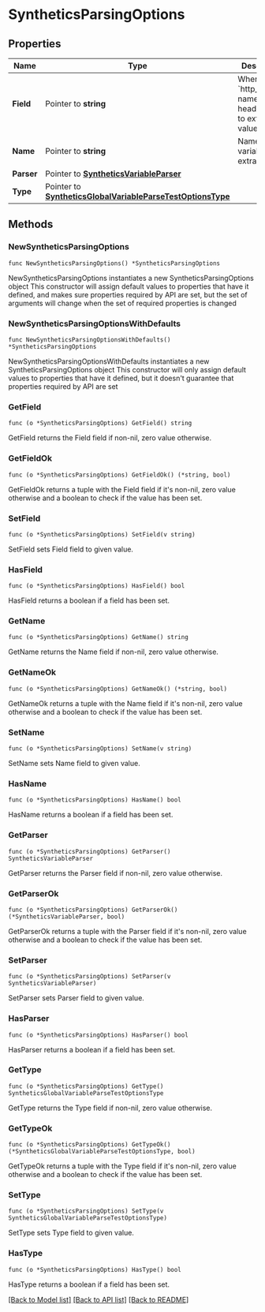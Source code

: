 # SyntheticsParsingOptions

## Properties

Name | Type | Description | Notes
------------ | ------------- | ------------- | -------------
**Field** | Pointer to **string** | When type is &#x60;http_header&#x60;, name of the header to use to extract the value. | [optional] 
**Name** | Pointer to **string** | Name of the variable to extract. | [optional] 
**Parser** | Pointer to [**SyntheticsVariableParser**](SyntheticsVariableParser.md) |  | [optional] 
**Type** | Pointer to [**SyntheticsGlobalVariableParseTestOptionsType**](SyntheticsGlobalVariableParseTestOptionsType.md) |  | [optional] 

## Methods

### NewSyntheticsParsingOptions

`func NewSyntheticsParsingOptions() *SyntheticsParsingOptions`

NewSyntheticsParsingOptions instantiates a new SyntheticsParsingOptions object
This constructor will assign default values to properties that have it defined,
and makes sure properties required by API are set, but the set of arguments
will change when the set of required properties is changed

### NewSyntheticsParsingOptionsWithDefaults

`func NewSyntheticsParsingOptionsWithDefaults() *SyntheticsParsingOptions`

NewSyntheticsParsingOptionsWithDefaults instantiates a new SyntheticsParsingOptions object
This constructor will only assign default values to properties that have it defined,
but it doesn't guarantee that properties required by API are set

### GetField

`func (o *SyntheticsParsingOptions) GetField() string`

GetField returns the Field field if non-nil, zero value otherwise.

### GetFieldOk

`func (o *SyntheticsParsingOptions) GetFieldOk() (*string, bool)`

GetFieldOk returns a tuple with the Field field if it's non-nil, zero value otherwise
and a boolean to check if the value has been set.

### SetField

`func (o *SyntheticsParsingOptions) SetField(v string)`

SetField sets Field field to given value.

### HasField

`func (o *SyntheticsParsingOptions) HasField() bool`

HasField returns a boolean if a field has been set.

### GetName

`func (o *SyntheticsParsingOptions) GetName() string`

GetName returns the Name field if non-nil, zero value otherwise.

### GetNameOk

`func (o *SyntheticsParsingOptions) GetNameOk() (*string, bool)`

GetNameOk returns a tuple with the Name field if it's non-nil, zero value otherwise
and a boolean to check if the value has been set.

### SetName

`func (o *SyntheticsParsingOptions) SetName(v string)`

SetName sets Name field to given value.

### HasName

`func (o *SyntheticsParsingOptions) HasName() bool`

HasName returns a boolean if a field has been set.

### GetParser

`func (o *SyntheticsParsingOptions) GetParser() SyntheticsVariableParser`

GetParser returns the Parser field if non-nil, zero value otherwise.

### GetParserOk

`func (o *SyntheticsParsingOptions) GetParserOk() (*SyntheticsVariableParser, bool)`

GetParserOk returns a tuple with the Parser field if it's non-nil, zero value otherwise
and a boolean to check if the value has been set.

### SetParser

`func (o *SyntheticsParsingOptions) SetParser(v SyntheticsVariableParser)`

SetParser sets Parser field to given value.

### HasParser

`func (o *SyntheticsParsingOptions) HasParser() bool`

HasParser returns a boolean if a field has been set.

### GetType

`func (o *SyntheticsParsingOptions) GetType() SyntheticsGlobalVariableParseTestOptionsType`

GetType returns the Type field if non-nil, zero value otherwise.

### GetTypeOk

`func (o *SyntheticsParsingOptions) GetTypeOk() (*SyntheticsGlobalVariableParseTestOptionsType, bool)`

GetTypeOk returns a tuple with the Type field if it's non-nil, zero value otherwise
and a boolean to check if the value has been set.

### SetType

`func (o *SyntheticsParsingOptions) SetType(v SyntheticsGlobalVariableParseTestOptionsType)`

SetType sets Type field to given value.

### HasType

`func (o *SyntheticsParsingOptions) HasType() bool`

HasType returns a boolean if a field has been set.


[[Back to Model list]](../README.md#documentation-for-models) [[Back to API list]](../README.md#documentation-for-api-endpoints) [[Back to README]](../README.md)


